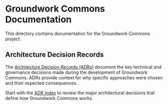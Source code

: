 # Groundwork Commons Documentation

This directory contains documentation for the Groundwork Commons project.

## Architecture Decision Records

The [Architecture Decision Records (ADRs)](adrs/README.md) document the key technical and governance decisions made during the development of Groundwork Commons. ADRs provide context for why specific approaches were chosen and their expected consequences.

Start with the [ADR index](adrs/README.md) to review the major architectural decisions that define how Groundwork Commons works.